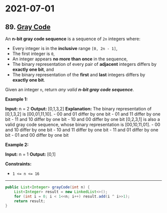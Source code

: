 # 2021-07-01

## 89. [Gray Code](https://leetcode.com/problems/gray-code/)

An **n-bit gray code sequence** is a sequence of `2n` integers where:

- Every integer is in the **inclusive** range `[0, 2n - 1]`,
- The first integer is `0`,
- An integer appears **no more than once** in the sequence,
- The binary representation of every pair of **adjacent** integers differs by **exactly one bit**, and
- The binary representation of the **first** and **last** integers differs by **exactly one bit**.

Given an integer `n`, return _any valid **n-bit gray code sequence**_.

**Example 1:**

**Input:** n = 2
**Output:** \[0,1,3,2\]
**Explanation:**
The binary representation of \[0,1,3,2\] is \[00,01,11,10\].
\- 00 and 01 differ by one bit
\- 01 and 11 differ by one bit
\- 11 and 10 differ by one bit
\- 10 and 00 differ by one bit
\[0,2,3,1\] is also a valid gray code sequence, whose binary representation is \[00,10,11,01\].
\- 00 and 10 differ by one bit
\- 10 and 11 differ by one bit
\- 11 and 01 differ by one bit
\- 01 and 00 differ by one bit

**Example 2:**

**Input:** n = 1
**Output:** \[0,1\]

**Constraints:**

- `1 <= n <= 16`

---

```java
public List<Integer> grayCode(int n) {
    List<Integer> result = new LinkedList<>();
    for (int i = 0; i < 1<<n; i++) result.add(i ^ i>>1);
    return result;
}
```
